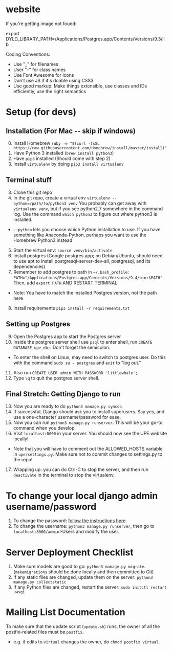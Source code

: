 website
=======

If you're getting image not found:

export DYLD_LIBRARY_PATH=/Applications/Postgres.app/Contents/Versions/9.3/lib

Coding Conventions:
- Use "_" for filenames
- User "-" for class names
- Use Font Awesome for icons
- Don't use JS if it's doable using CSS3
- Use good markup: Make things extensible, use classes and IDs efficiently, use the right semantics

Setup (for devs)
===============
## Installation (For Mac -- skip if windows)
0. Install Homebrew
``ruby -e "$(curl -fsSL https://raw.githubusercontent.com/Homebrew/install/master/install)"``
1. Have Python 3 installed (``brew install python3``)
2. Have `pip3` installed (Should come with step 2)
3. Install `virtualenv` by doing `pip3 install virtualenv`

## Terminal stuff
3. Clone this git repo
4. In the git repo, create a virtual env `virtualenv --python=/path/to/python3 venv` You probably can get away with ``virtualenv venv``, but if you see python2.7 somewhere in the command log. Use the command ``which python3`` to figure out where python3 is installed.
  - `--python` lets you choose which Python installation to use. If you have something like Anaconda-Python, perhaps you want to use the Homebrew Python3 instead
5. Start the virtual env: `source venv/bin/activate`
6. Install postgres (Google postgres.app; on Debian/Ubuntu, should need to use apt to install postgresql-server-dev-all, postgresql, and its dependencies)
7. Remember to add postgres to path in `~/.bash_profile`: `PATH="/Applications/Postgres.app/Contents/Versions/9.4/bin:$PATH"`. Then, add
``export PATH`` AND RESTART TERMINAL
  - Note: You have to match the installed Postgres version, not the path here
8. Install requirements `pip3 install -r requirements.txt`

## Setting up Postgres
9. Open the Postgres app to start the Postgres server
10. Inside the postgres server shell use ``psql`` to enter shell, run `CREATE DATABASE upe_db;`. Don't forget the semicolon.
  - To enter the shell on Linux, may need to switch to postgres user. Do this with the command `sudo su - postgres` and `exit` to "log out."
11. Also run `CREATE USER admin WITH PASSWORD 'littlewhale';`.
12. Type `\q` to quit the postgres server shell.

## Final Stretch: Getting Django to run
13. Now you are ready to do `python3 manage.py syncdb`
14. If successful, Django should ask you to install superusers. Say yes, and use a one-character username/password for ease.
15. Now you can run `python3 manage.py runserver`. This will be your go-to command when you develop.
16. Visit `localhost:8000` in your server. You should now see the UPE website locally!
  - Note that you will have to comment out the ALLOWED_HOSTS variable in `upe/settings.py`. Make sure not to commit changes to settings.py to the repo!
17. Wrapping up: you can do Ctrl-C to stop the server, and then run `deactivate` in the terminal to stop the virtualenv.

To change your local django admin username/password
=================
1. To change the password: [follow the instructions here](http://stackoverflow.com/questions/1873806/changing-password-in-django)
2. To change the username: `python3 manage.py runserver`, then go to `localhost:8000/admin`>Users and modify the user.

# Server Deployment Checklist
1. Make sure models are good to go: `python3 manage.py migrate`. (`makemigrations` should be done locally and then committed to Git)
2. If any static files are changed, update them on the server: `python3 manage.py collectstatic`
3. If any Python files are changed, restart the server: `sudo initctl restart uwsgi`

# Mailing List Documentation
To make sure that the update script (`update.sh`) runs, the owner of all the postfix-related files must be `postfix`.
- e.g. if edits to `virtual` changes the owner, do `chmod postfix virtual`.
